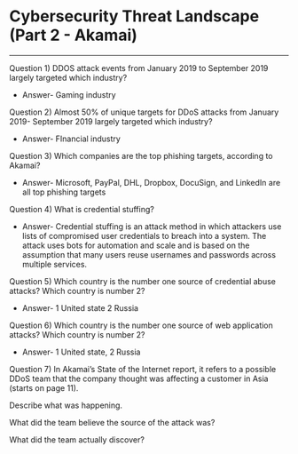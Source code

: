 # Cybersecurity Threat Landscape (Part 2 - Akamai)
***
Question 1) DDOS attack events from January 2019 to September 2019 largely targeted which industry? 
* Answer- Gaming industry

Question 2) Almost 50% of unique targets for DDoS attacks from January 2019- September 2019 largely targeted which industry? 
* Answer- FInancial industry

Question 3) Which companies are the top phishing targets, according to Akamai? 
* Answer- Microsoft, PayPal, DHL, Dropbox, DocuSign, and  LinkedIn are all top phishing targets

Question 4) What is credential stuffing? 
* Answer- Credential stuffing is an attack method in which attackers use lists of compromised user credentials to breach into a system. 
 The attack uses bots for automation and scale and is based on the assumption that many users reuse usernames and passwords across multiple services.

Question 5) Which country is the number one source of credential abuse attacks? Which country is number 2?
* Answer- 1 United state
          2 Russia

Question 6) Which country is the number one source of web application attacks? Which country is number 2?
* Answer- 1 United state,
          2 Russia 

Question 7) In Akamai’s State of the Internet report, it refers to a possible DDoS team that the company thought was affecting a customer in Asia (starts on page 11). 

Describe what was happening.

What did the team believe the source of the attack was? 

What did the team actually discover? 
